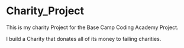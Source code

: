 # Charity_Project

This is my charity Project for the Base Camp Coding Academy Project.

I build a Charity that donates all of its money to failing charities.
